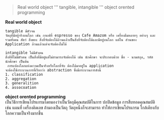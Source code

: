 >Real world object
'''
    tangible,
    intangible
'''
>object orented programming

**Real world object**

    tangible มีตัวจน
    วัตถุที่มีอยู้จริงบนโลก เช่น กาแฟที่ espresso ของ Cafe Amazom หรือ เครื่องดืมหลายๆ อย่างๆ และ รวมทั้งคน สัตว์ สิ่งของ สิ่งที่จับต้องได้ล้วนแล้วเป็นสิ่งที่จับต้องได้และมีอยู่บนโลก แต่ใน ส่วนของ Application ล้วนแล้วแต่จะจับต้องไม่ได้ 

    intangible ไม่มีตัวตน
    สิ่งทีที่ไม่มีตัวตน เป็นสิ่งที่มีอยู๋แต่ไม่สามารถจับต้องได้ เช่น นักศึกษา จะประกอบด้วย ชื่อ - นามสกุล, รหัสนักศึกษา เป็นต้น 
     การแปลงโลกแห่งความเป็นจริงหรือโลกที่จับ ต้องได้มาอยู๋ใน application 
    จะต้องใช้กระบวนการที่เรียกว่า abstraction ซึ่งมีกระบวนการดังนี้ 
    1. classification
    2. aggregation
    3. generalition 
    4. assocoation

**object orented programming**  
    เป็นวิธีการเขียนโปรแกรมโดยมองว่าเป็นวัตถุมีคุณสมบัติในการ ปกปิดข้อมูล การสืบทอดคุณสมบัติ เช่น แผนที่ เครื่องคิดเลข ถ้ามองเป็นวัตถุ วัตถุหนึ่งก็จะสามารถ ทำให้การเขียนโปรแกรม ใกล้เคียงกับโลกความเป็นจริงมากขึ้น
